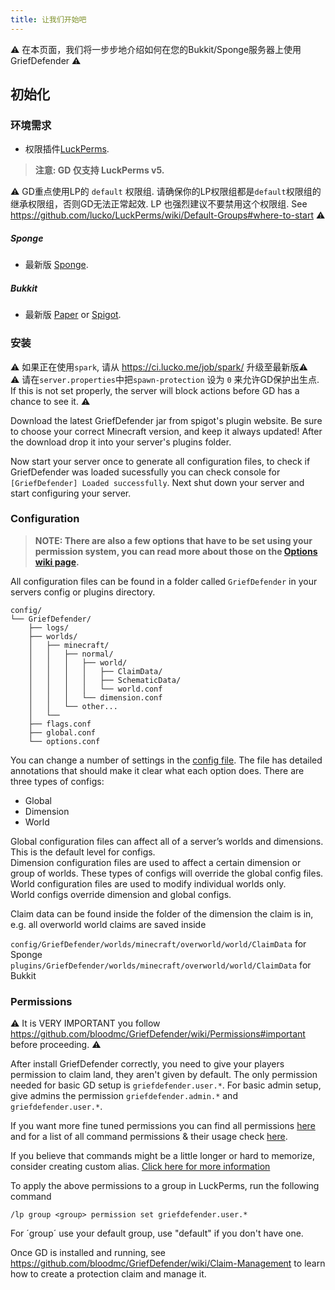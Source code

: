 ```yaml
---
title: 让我们开始吧
---
```


:warning: 在本页面，我们将一步步地介绍如何在您的Bukkit/Sponge服务器上使用GriefDefender :warning: 

## 初始化

### 环境需求

* 权限插件[LuckPerms](https://luckperms.github.io/). 
> **注意: GD 仅支持 LuckPerms v5.**

:warning: GD重点使用LP的 `default` 权限组. 请确保你的LP权限组都是`default`权限组的继承权限组，否则GD无法正常起效. LP 也强烈建议不要禁用这个权限组. See https://github.com/lucko/LuckPerms/wiki/Default-Groups#where-to-start :warning: 

##### Sponge
* 最新版 [Sponge].

##### Bukkit
* 最新版 [Paper] or [Spigot].

### 安装

:warning: 如果正在使用`spark`, 请从 https://ci.lucko.me/job/spark/ 升级至最新版:warning:   
:warning: 请在`server.properties`中把`spawn-protection` 设为 `0` 来允许GD保护出生点. If this is not set properly, the server will block actions before GD has a chance to see it. :warning:   

Download the latest GriefDefender jar from spigot's plugin website. Be sure to choose your correct Minecraft version, and keep it always updated! After the download drop it into your server's plugins folder.

Now start your server once to generate all configuration files, to check if GriefDefender was loaded sucessfully you can check console for `[GriefDefender] Loaded successfully`. Next shut down your server and start configuring your server.

### Configuration

> **NOTE: There are also a few options that have to be set using your permission system, you can read more about those on the [Options wiki page](https://github.com/bloodmc/GriefDefender/wiki/Advanced-Options).**

All configuration files can be found in a folder called `GriefDefender` in your servers config or plugins directory.

```
config/
└── GriefDefender/
    ├── logs/
    ├── worlds/
    │   ├── minecraft/
    │   │   ├── normal/
    │   │   │   ├── world/
    │   │   │   │   ├── ClaimData/
    │   │   │   │   ├── SchematicData/
    │   │   │   │   └── world.conf
    │   │   │   └── dimension.conf
    │   │   └── other...
    │   └── 
    ├── flags.conf
    ├── global.conf
    └── options.conf
```

You can change a number of settings in the [config file](https://github.com/bloodmc/GriefDefender/wiki/Global-Config). The file has detailed annotations that should make it clear what each option does. There are three types of configs:

* Global
* Dimension
* World

Global configuration files can affect all of a server’s worlds and dimensions. This is the default level for configs.  
Dimension configuration files are used to affect a certain dimension or group of worlds. These types of configs will override the global config files. World configuration files are used to modify individual worlds only.   
World configs override dimension and global configs.

Claim data can be found inside the folder of the dimension the claim is in, e.g. all overworld world claims are saved inside 

`config/GriefDefender/worlds/minecraft/overworld/world/ClaimData` for Sponge  
`plugins/GriefDefender/worlds/minecraft/overworld/world/ClaimData` for Bukkit  

 
### Permissions

:warning: It is VERY IMPORTANT you follow https://github.com/bloodmc/GriefDefender/wiki/Permissions#important before proceeding. :warning:  

After install GriefDefender correctly, you need to give your players permission to claim land, they aren't given by default. The only permission needed for basic GD setup is `griefdefender.user.*`. For basic admin setup, give admins the permission `griefdefender.admin.*` and `griefdefender.user.*`. 

If you want more fine tuned permissions you can find all permissions [here](https://github.com/bloodmc/GriefDefender/wiki/Permissions) and for a list of all command permissions & their usage check [here](https://github.com/bloodmc/GriefDefender/wiki/Commands-Usage-&-Permissions). 

If you believe that commands might be a little longer or hard to memorize, consider creating custom alias. [Click here for more information](https://github.com/bloodmc/GriefDefender/wiki/Custom-Alias-Creation)

To apply the above permissions to a group in LuckPerms, run the following command

```
/lp group <group> permission set griefdefender.user.*
```

For ´group´ use your default group, use "default" if you don't have one.

Once GD is installed and running, see https://github.com/bloodmc/GriefDefender/wiki/Claim-Management to learn how to create a protection claim and manage it.

[Paper]: https://papermc.io/downloads
[Spigot]: https://www.spigotmc.org/wiki/buildtools/
[Sponge]: https://www.spongepowered.org/downloads
